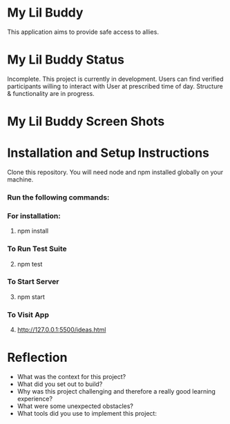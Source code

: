 # My Lil Buddy

This application aims to provide safe access to allies.

# My Lil Buddy Status

Incomplete.  This project is currently in development.  Users can find verified participants willing to interact with User at prescribed time of day.  Structure & functionality are in progress.

# My Lil Buddy Screen Shots

# Installation and Setup Instructions

Clone this repository.  You will need node and npm installed globally on your machine.

### Run the following commands:
### For installation:
1. npm install
### To Run Test Suite
2. npm test
### To Start Server
3. npm start
### To Visit App
4. http://127.0.0.1:5500/ideas.html

# Reflection
* What was the context for this project?
* What did you set out to build?
* Why was this project challenging and therefore a really good learning experience?
* What were some unexpected obstacles?
* What tools did you use to implement this project:





